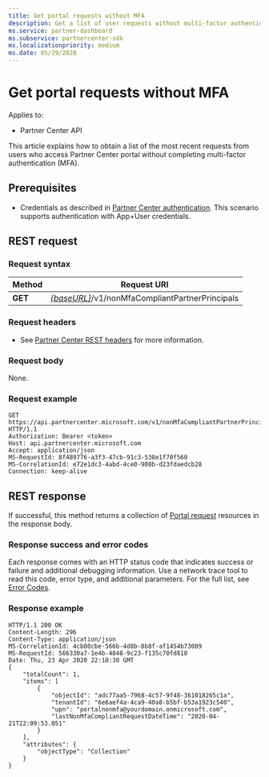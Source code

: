 ```yaml
---
title: Get portal requests without MFA
description: Get a list of user requests without multi-factor authentication (MFA) using the Partner REST API.
ms.service: partner-dashboard
ms.subservice: partnercenter-sdk
ms.localizationpriority: medium
ms.date: 05/29/2020
---
```


# Get portal requests without MFA

Applies to:

- Partner Center API

This article explains how to obtain a list of the most recent requests from users who access Partner Center portal without completing multi-factor authentication (MFA).

## Prerequisites

- Credentials as described in [Partner Center authentication](partner-center-authentication.md). This scenario supports authentication with App+User credentials.

## REST request

### Request syntax

| Method  | Request URI                                                  |
|---------|--------------------------------------------------------------|
| **GET** | [*{baseURL}*](partner-center-rest-urls.md)/v1/nonMfaCompliantPartnerPrincipals |

### Request headers

- See [Partner Center REST headers](headers.md) for more information.

### Request body

None.

### Request example

```http
GET https://api.partnercenter.microsoft.com/v1/nonMfaCompliantPartnerPrincipals HTTP/1.1
Authorization: Bearer <token>
Host: api.partnercenter.microsoft.com
Accept: application/json
MS-RequestId: 8f489776-a3f3-47cb-91c3-538e1f70f560
MS-CorrelationId: e72e1dc3-4abd-4ce0-908b-d23fdaedcb28
Connection: keep-alive

```

## REST response

If successful, this method returns a collection of [Portal request](mfa-resources.md#portal-request-without-mfa) resources in the response body.

### Response success and error codes

Each response comes with an HTTP status code that indicates success or failure and additional debugging information. Use a network trace tool to read this code, error type, and additional parameters. For the full list, see [Error Codes](error-codes.md).

### Response example

``` http
HTTP/1.1 200 OK
Content-Length: 296
Content-Type: application/json
MS-CorrelationId: 4cb80cbe-566b-4d8b-8b8f-af1454b73089
MS-RequestId: 566330a7-1e4b-4848-9c23-f135c70fd810
Date: Thu, 23 Apr 2020 22:10:30 GMT
{
    "totalCount": 1,
    "items": [
        {
            "objectId": "adc77aa5-7968-4c57-9f48-361018265c1a",
            "tenantId": "6e6aef4a-4ca9-40a8-b5bf-b53a1923c540",
            "upn": "portalnonmfa@yourdomain.onmicrosoft.com",
            "lastNonMfaCompliantRequestDateTime": "2020-04-21T22:09:53.051"
        }
    ],
    "attributes": {
        "objectType": "Collection"
    }
}
```
